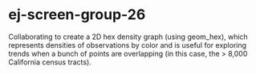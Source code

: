 # ej-screen-group-26
Collaborating to create a 2D hex density graph (using geom_hex), which represents densities of observations by color and is useful for exploring trends when a bunch of points are overlapping (in this case, the > 8,000 California census tracts).
